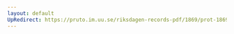 ```yaml
---
layout: default
UpRedirect: https://pruto.im.uu.se/riksdagen-records-pdf/1869/prot-1869--ak--511.pdf
---
```

